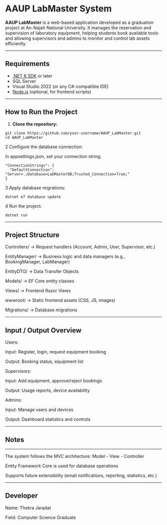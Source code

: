 # AAUP LabMaster System

**AAUP LabMaster** is a web-based application developed as a graduation project at An-Najah National University. It manages the reservation and supervision of laboratory equipment, helping students book available tools and allowing supervisors and admins to monitor and control lab assets efficiently.

---

## Requirements

- [.NET 6 SDK](https://dotnet.microsoft.com/en-us/download/dotnet/6.0) or later  
- SQL Server  
- Visual Studio 2022 (or any C#-compatible IDE)  
- [Node.js](https://nodejs.org/) (optional, for frontend scripts)

---

##  How to Run the Project

1. **Clone the repository:**

```
git clone https://github.com/your-username/AAUP_LabMaster.git
cd AAUP_LabMaster
```
2 Configure the database connection:

In appsettings.json, set your connection string:
```
"ConnectionStrings": {
  "DefaultConnection": "Server=.;Database=LabMasterDB;Trusted_Connection=True;"
}
```

3 Apply database migrations:
```
dotnet ef database update
```
4 Run the project:
```
dotnet run
```
---
## Project Structure
Controllers/ → Request handlers (Account, Admin, User, Supervisor, etc.)

EntityManager/ → Business logic and data managers (e.g., BookingManager, LabManager)

EntityDTO/ → Data Transfer Objects

Models/ → EF Core entity classes

Views/ → Frontend Razor Views

wwwroot/ → Static frontend assets (CSS, JS, images)

Migrations/ → Database migrations


---
## Input / Output Overview
Users:

Input: Register, login, request equipment booking

Output: Booking status, equipment list

Supervisors:

Input: Add equipment, approve/reject bookings

Output: Usage reports, device availability

Admins:

Input: Manage users and devices

Output: Dashboard statistics and controls

---
## Notes
---
The system follows the MVC architecture: Model - View - Controller

Entity Framework Core is used for database operations

Supports future extensibility (email notifications, reporting, statistics, etc.)

---
## Developer
Name: Thekra Jaradat

Field: Computer Science Graduate


